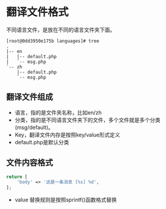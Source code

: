 # 翻译文件格式

不同语言文件，是放在不同的语言文件夹下面。

```
[root@0dd3950e175b languages]# tree 
.
|-- en
|   |-- default.php
|   `-- msg.php
`-- zh
    |-- default.php
    `-- msg.php
```
    
## 翻译文件组成

- 语言，指的是文件夹名称，比如en/zh
- 分类，指的是不同语言文件夹下的文件，多个文件就是多个分类(msg/default)。
- Key，翻译文件内存是按照key/value形式定义
- default.php是默认分类

## 文件内容格式

```php
return [
    'body' => '这是一条消息 [%s] %d',
];
```

- value 替换规则是按照sprintf()函数格式替换


